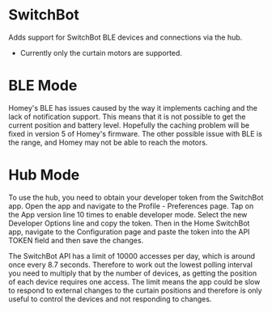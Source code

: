 # SwitchBot

Adds support for SwitchBot BLE devices and connections via the hub.
* Currently only the curtain motors are supported.

# BLE Mode
Homey's BLE has issues caused by the way it implements caching and the lack of notification support. This means that it is not possible to get the current position and battery level. Hopefully the caching problem will be fixed in version 5 of Homey's firmware.
The other possible issue with BLE is the range, and Homey may not be able to reach the motors.

# Hub Mode
To use the hub, you need to obtain your developer token from the SwitchBot app. Open the app and navigate to the Profile - Preferences page. Tap on the App version line 10 times to enable developer mode. Select the new Developer Options line and copy the token. Then in the Home SwitchBot app, navigate to the Configuration page and paste the token into the API TOKEN field and then save the changes.

The SwitchBot API has a limit of 10000 accesses per day, which is around once every 8.7 seconds. Therefore to work out the lowest polling interval you need to multiply that by the number of devices, as getting the position of each device requires one access.
The limit means the app could be slow to respond to external changes to the curtain positions and therefore is only useful to control the devices and not responding to changes.
